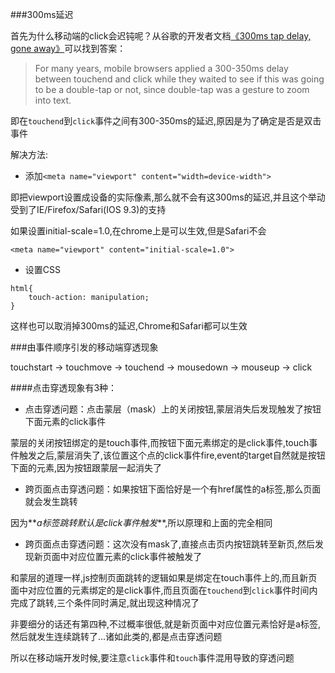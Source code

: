 ###300ms延迟

首先为什么移动端的click会迟钝呢？从谷歌的开发者文档[《300ms tap delay, gone away》](https://developers.google.com/web/updates/2013/12/300ms-tap-delay-gone-away)可以找到答案：

>For many years, mobile browsers applied a 300-350ms delay between touchend and click while they waited to see if this was going to be a double-tap or not, since double-tap was a gesture to zoom into text.

即在`touchend`到`click`事件之间有300-350ms的延迟,原因是为了确定是否是双击事件

解决方法:

- 添加`<meta name="viewport" content="width=device-width">`

即把viewport设置成设备的实际像素,那么就不会有这300ms的延迟,并且这个举动受到了IE/Firefox/Safari(IOS 9.3)的支持

如果设置initial-scale=1.0,在chrome上是可以生效,但是Safari不会

`<meta name="viewport" content="initial-scale=1.0">`

- 设置CSS

```
html{
    touch-action: manipulation;
}
```

这样也可以取消掉300ms的延迟,Chrome和Safari都可以生效

###由事件顺序引发的移动端穿透现象

touchstart -> touchmove -> touchend -> mousedown -> mouseup -> click

####点击穿透现象有3种：

- 点击穿透问题：点击蒙层（mask）上的关闭按钮,蒙层消失后发现触发了按钮下面元素的click事件

蒙层的关闭按钮绑定的是touch事件,而按钮下面元素绑定的是click事件,touch事件触发之后,蒙层消失了,该位置这个点的click事件fire,event的target自然就是按钮下面的元素,因为按钮跟蒙层一起消失了

- 跨页面点击穿透问题：如果按钮下面恰好是一个有href属性的a标签,那么页面就会发生跳转

因为**_a标签跳转默认是click事件触发_**,所以原理和上面的完全相同

- 跨页面点击穿透问题：这次没有mask了,直接点击页内按钮跳转至新页,然后发现新页面中对应位置元素的click事件被触发了

和蒙层的道理一样,js控制页面跳转的逻辑如果是绑定在touch事件上的,而且新页面中对应位置的元素绑定的是click事件,而且页面在`touchend`到`click`事件时间内完成了跳转,三个条件同时满足,就出现这种情况了

非要细分的话还有第四种,不过概率很低,就是新页面中对应位置元素恰好是a标签,然后就发生连续跳转了...诸如此类的,都是点击穿透问题

所以在移动端开发时候,要注意`click`事件和`touch`事件混用导致的穿透问题


